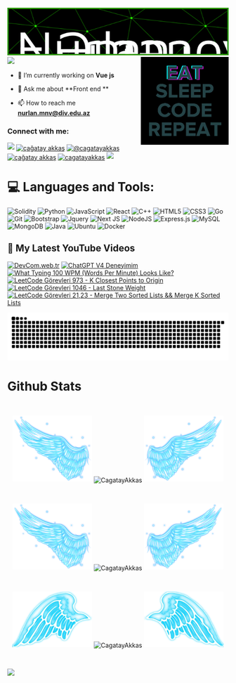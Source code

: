 ![MasterHead](./banner-2.png)
![](https://komarev.com/ghpvc/?username=CagatayAkkas&color=blue)
<img src="https://github.com/CagatayAkkas/CagatayAkkas/blob/main/img/EatSleepCodeRepeat.gif" alt="Coding" width=200 height=200 align="right">




- 🔭 I’m currently working on **Vue js**

- 💬 Ask me about **Front end **

- 📫 How to reach me **nurlan.mnv@div.edu.az**



<h3 align="left">Connect with me:</h3>
<p align="left">
  <a href="https://github.com/404"><img src="https://user-images.githubusercontent.com/73097560/115834477-dbab4500-a447-11eb-908a-139a6edaec5c.gif"></a>
<a href="https://linkedin.com/in/çağatay akkaş" target="blank"><img align="center" src="https://raw.githubusercontent.com/rahuldkjain/github-profile-readme-generator/master/src/images/icons/Social/linked-in-alt.svg" alt="çağatay akkaş" height="30" width="40" /></a>
<a href="https://medium.com/@cagatayakkas" target="blank"><img align="center" src="https://raw.githubusercontent.com/rahuldkjain/github-profile-readme-generator/master/src/images/icons/Social/medium.svg" alt="@cagatayakkas" height="30" width="40" /></a>
<a href="https://www.youtube.com/c/çağatay akkaş" target="blank"><img align="center" src="https://raw.githubusercontent.com/rahuldkjain/github-profile-readme-generator/master/src/images/icons/Social/youtube.svg" alt="çağatay akkaş" height="30" width="40" /></a>
<a href="https://www.leetcode.com/cagatayakkas" target="blank"><img align="center" src="https://raw.githubusercontent.com/rahuldkjain/github-profile-readme-generator/master/src/images/icons/Social/leet-code.svg" alt="cagatayakkas" height="30" width="40" /></a>
<a href="https://github.com/404"><img src="https://user-images.githubusercontent.com/73097560/115834477-dbab4500-a447-11eb-908a-139a6edaec5c.gif"></a>
</p>



<!--
<details>
  <summary>:zap: GitHub Stats</summary> 
-->
# 💻 Languages and Tools:
![Solidity](https://img.shields.io/badge/Solidity-%23363636.svg?style=for-the-badge&logo=solidity&logoColor=white)
![Python](https://img.shields.io/badge/python-3670A0?style=for-the-badge&logo=python&logoColor=ffdd54)
![JavaScript](https://img.shields.io/badge/javascript-%23323330.svg?style=for-the-badge&logo=javascript&logoColor=%23F7DF1E)
![React](https://img.shields.io/badge/react-%2320232a.svg?style=for-the-badge&logo=react&logoColor=%2361DAFB)
![C++](https://img.shields.io/badge/-C++-365dbf.svg?logo=C%2B%2B&style=for-the-badge)
![HTML5](https://img.shields.io/badge/html5-%23E34F26.svg?style=for-the-badge&logo=html5&logoColor=white)
![CSS3](https://img.shields.io/badge/css3-%231572B6.svg?style=for-the-badge&logo=css3&logoColor=white)
![Go](https://img.shields.io/badge/go-%2300ADD8.svg?style=for-the-badge&logo=go&logoColor=white)
![Git](https://img.shields.io/badge/git-%23F05033.svg?style=for-the-badge&logo=git&logoColor=white)
![Bootstrap](https://img.shields.io/badge/bootstrap-%23563D7C.svg?style=for-the-badge&logo=bootstrap&logoColor=white)
![Jquery](https://img.shields.io/badge/jQuery-%230769AD.svg?logo=jquery&style=for-the-badge&logoColor=white)
![Next JS](https://img.shields.io/badge/Next-black.svg?logo=next.js&style=for-the-badge&logoColor=white)
![NodeJS](https://img.shields.io/badge/node.js-6DA55F?style=for-the-badge&logo=node.js&logoColor=white)
![Express.js](https://img.shields.io/badge/express.js-%23404d59.svg?style=for-the-badge&logo=express&logoColor=%2361DAFB)
![MySQL](https://img.shields.io/badge/mysql-%2300f.svg?style=for-the-badge&logo=mysql&logoColor=white)
![MongoDB](https://img.shields.io/badge/MongoDB-%234ea94b.svg?style=for-the-badge&logo=mongodb&logoColor=white)
![Java](https://img.shields.io/badge/java-%23ED8B00.svg?style=for-the-badge&logo=java&logoColor=white)
![Ubuntu](https://img.shields.io/badge/-Ubuntu-6F52B5.svg?logo=ubuntu&style=for-the-badge)
![Docker](https://img.shields.io/badge/docker-%230db7ed.svg?style=for-the-badge&logo=docker&logoColor=white)

  <summary><h2>📸 My Latest YouTube Videos</h2></summary>

<!-- BEGIN YOUTUBE-CARDS -->
[![DevCom.web.tr](https://ytcards.demolab.com/?id=FdOr3yz6vKE&title=DevCom.web.tr&lang=en&timestamp=1690383611&background_color=%230d1117&title_color=%23ffffff&stats_color=%23dedede&max_title_lines=1&width=250&border_radius=5 "DevCom.web.tr")](https://www.youtube.com/watch?v=FdOr3yz6vKE)
[![ChatGPT V4 Deneyimim](https://ytcards.demolab.com/?id=Hr0EJA1k8jE&title=ChatGPT+V4+Deneyimim&lang=en&timestamp=1689778816&background_color=%230d1117&title_color=%23ffffff&stats_color=%23dedede&max_title_lines=1&width=250&border_radius=5 "ChatGPT V4 Deneyimim")](https://www.youtube.com/watch?v=Hr0EJA1k8jE)
[![What Typing 100 WPM (Words Per Minute) Looks Like?](https://ytcards.demolab.com/?id=PANX3XgEbYU&title=What+Typing+100+WPM+%28Words+Per+Minute%29+Looks+Like%3F&lang=en&timestamp=1689498011&background_color=%230d1117&title_color=%23ffffff&stats_color=%23dedede&max_title_lines=1&width=250&border_radius=5 "What Typing 100 WPM (Words Per Minute) Looks Like?")](https://www.youtube.com/watch?v=PANX3XgEbYU)
[![LeetCode Görevleri 973 - K Closest Points to Origin](https://ytcards.demolab.com/?id=BF9uAT3Nv4g&title=LeetCode+G%C3%B6revleri+973+-+K+Closest+Points+to+Origin&lang=en&timestamp=1689253207&background_color=%230d1117&title_color=%23ffffff&stats_color=%23dedede&max_title_lines=1&width=250&border_radius=5 "LeetCode Görevleri 973 - K Closest Points to Origin")](https://www.youtube.com/watch?v=BF9uAT3Nv4g)
[![LeetCode Görevleri 1046 - Last Stone Weight](https://ytcards.demolab.com/?id=iRvguQZMess&title=LeetCode+G%C3%B6revleri+1046+-+Last+Stone+Weight&lang=en&timestamp=1688815813&background_color=%230d1117&title_color=%23ffffff&stats_color=%23dedede&max_title_lines=1&width=250&border_radius=5 "LeetCode Görevleri 1046 - Last Stone Weight")](https://www.youtube.com/watch?v=iRvguQZMess)
[![LeetCode Görevleri 21,23 - Merge Two Sorted Lists && Merge K Sorted Lists](https://ytcards.demolab.com/?id=lUfMRjTY-BQ&title=LeetCode+G%C3%B6revleri+21%2C23+-+Merge+Two+Sorted+Lists+%26%26+Merge+K+Sorted+Lists&lang=en&timestamp=1688612431&background_color=%230d1117&title_color=%23ffffff&stats_color=%23dedede&max_title_lines=1&width=250&border_radius=5 "LeetCode Görevleri 21,23 - Merge Two Sorted Lists && Merge K Sorted Lists")](https://www.youtube.com/watch?v=lUfMRjTY-BQ)
<!-- END YOUTUBE-CARDS -->


<picture>
  <source media="(prefers-color-scheme: dark)" srcset="https://raw.githubusercontent.com/CagatayAkkas/CagatayAkkas/output/github-contribution-grid-snake-dark.svg">
  <source media="(prefers-color-scheme: light)" srcset="https://raw.githubusercontent.com/CagatayAkkas/CagatayAkkas/output/github-contribution-grid-snake.svg">
  <img alt="github contribution grid snake animation" src="https://raw.githubusercontent.com/CagatayAkkas/CagatayAkkas/output/github-contribution-grid-snake.svg">
</picture>



# Github Stats

 <br />
 
  <p align="center">
  <a>
    <img heigth="160" width="182" src="https://github.com/CagatayAkkas/CagatayAkkas/blob/main/img/Bird%20Wing%20Left.png">
      <img align="center" src="https://github-readme-stats.vercel.app/api?username=CagatayAkkas&theme=material-palenight&hide_border=false&include_all_commits=false&count_private=false" alt="CagatayAkkas" />
    <img heigth="160" width="182" src="https://github.com/CagatayAkkas/CagatayAkkas/blob/main/img/Bird%20Wing%20Right.png">
  </a>
</p>

  
<br />


 
 <p align="center">
  <a>
    <img heigth="160" width="182" src="https://github.com/CagatayAkkas/CagatayAkkas/blob/main/img/Bird%20Wing%20Left.png">
    <img align="center" src="https://github-readme-streak-stats.herokuapp.com/?user=CagatayAkkas&theme=material-palenight&hide_border=false" alt="CagatayAkkas" width="55%" />
    <img heigth="160" width="182" src="https://github.com/CagatayAkkas/CagatayAkkas/blob/main/img/Bird%20Wing%20Right.png">
  </a>
</p>
 

 
 <br />
 
  
  
  <p align="center">
  <a>
    <img heigth="160" width="182" src="https://github.com/CagatayAkkas/CagatayAkkas/blob/main/img/Bird%20Wing%20Bottom%20Left.png">
    <img align="center" src="https://github-readme-stats.vercel.app/api/top-langs/?username=CagatayAkkas&theme=material-palenight&hide_border=false&include_all_commits=false&count_private=false&layout=compact" alt="CagatayAkkas" />
    <img heigth="160" width="182" src="https://github.com/CagatayAkkas/CagatayAkkas/blob/main/img/Bird%20Wing%20Bottom%20Right.png">
  </a>
</p>
 
  
  
 <!--
 [![Top Langs](https://github-readme-stats.vercel.app/api/top-langs/?username=CagatayAkkas&layout=compact&langs_count=25&title_color=0000ee&text_color=ffffff&bg_color=000000&hide_border=true)](https://github.com/CagatayAkkas/github-readme-stats)
-->


<br />

![](https://github-profile-trophy.vercel.app/?username=CagatayAkkas&theme=dracula&no-frame=false&no-bg=false&margin-w=4)


<br />


<br />


<!--
</details>
-->

<!--
<details>
   <summary>:zap: Languages and Tools</summary>
 -->
